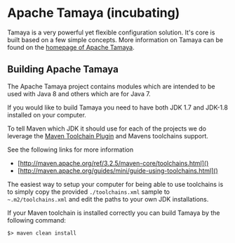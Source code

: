 # Apache Tamaya (incubating)

Tamaya is a very powerful yet flexible configuration solution. It's core is built based on a few simple concepts. More information on Tamaya can be found
on the [homepage of Apache Tamaya](http://tamaya.incubator.apache.org/).

## Building Apache Tamaya

The Apache Tamaya project contains modules which are intended to be used with Java 8 and others
which are for Java 7.

If you would like to build Tamaya you need to have both JDK 1.7 and JDK-1.8 
installed on your computer.

To tell Maven which JDK it should use for each of the projects we do leverage the 
[Maven Toolchain Plugin](https://maven.apache.org/plugins/maven-toolchains-plugin/) and Mavens toolchains support.

See the following links for more information

- [http://maven.apache.org/ref/3.2.5/maven-core/toolchains.html]()
- [http://maven.apache.org/guides/mini/guide-using-toolchains.html]()

The easiest way to setup your computer for being able to use toolchains is to 
simply copy the provided `./toolchains.xml` sample to `~.m2/toolchains.xml` and 
edit the paths to your own JDK installations.

If your Maven toolchain is installed correctly you can build Tamaya by the following command:

    $> maven clean install



